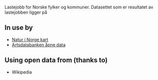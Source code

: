 Lastejobb for Norske fylker og kommuner.  Datasettet som er resultatet av lastejobben ligger på []()

## In use by

* [Natur i Norge kart](https://github.com/Artsdatabanken/nin-kart-frontend)
* [Artsdatabanken åpne data](https://data.artsdatabanken.no/)

## Using open data from (thanks to)

* Wikipedia